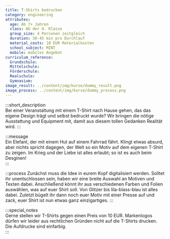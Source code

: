 ```yaml
---
title: T-Shirts bedrucken
category: engineering
attributes:
  age: Ab 7+ Jahren
  class: Ab der 4. Klasse
  group_size: 4 Personen zeitgleich
  duration: 30-45 min pro Durchlauf
  material_costs: 10 EUR Materialkosten
  school_subject: MINT
  mobile: mobiles Angebot
curriculum_reference:
  Grundschule:
  Mittelschule:
  Förderschule:    
  Realschule:
  Gymnasium:
image_result: ../content/img/kurse/dummy_result.png
image_process: ../content/img/kurse/dummy_process.png
---
```

:::short_description  
Bei einer Veranstaltung mit einem T-Shirt nach Hause gehen, das das eigene Design trägt und selbst bedruckt wurde? Wir bringen die nötige Ausstattung und Equipment mit, damit aus diesem tollen Gedanken Realität wird.
:::

:::message  
Ein Elefant, der mit einem Hut auf einem Fahrrad fährt. Klingt etwas absurd, aber nichts spricht dagegen, der Welt so ein Motiv auf dem eigenen T-Shirt zu zeigen. Im Krieg und der Liebe ist alles erlaubt; so ist es auch beim Desginen!    
:::  

:::process
Zunächst muss die Idee in eurem Kopf digitalisiert werden. Solltet ihr unentschlossen sein, haben wir eine breite Auswahl an Motiven und Texten dabei. Anschließend könnt ihr aus verschiedenen Farben und Folien auswählen, was auf euer Shirt soll. Von Glitzer bis lila-blass-blau ist alles dabei. Zuletzt bügelt ihr dann noch euer Motiv mit einer Presse auf und zack, euer Shirt ist nun etwas ganz einzigartiges.
:::

:::special_notes  
Gerne stellen wir T-Shirts gegen einen Preis von 10 EUR. Markenlogos dürfen wir leider aus rechtlichen Gründen nicht auf die T-Shirts drucken. Die Aufdrucke sind einfarbig.      
:::
